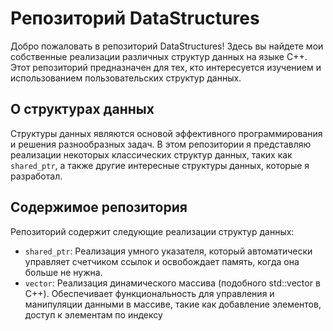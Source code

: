 # Репозиторий DataStructures

Добро пожаловать в репозиторий DataStructures! Здесь вы найдете мои собственные реализации различных структур данных на языке C++. Этот репозиторий предназначен для тех, кто интересуется изучением и использованием пользовательских структур данных.

## О структурах данных

Структуры данных являются основой эффективного программирования и решения разнообразных задач. В этом репозитории я представляю реализации некоторых классических структур данных, таких как `shared_ptr`, а также другие интересные структуры данных, которые я разработал.

## Содержимое репозитория

Репозиторий содержит следующие реализации структур данных:

- `shared_ptr`: Реализация умного указателя, который автоматически управляет счетчиком ссылок и освобождает память, когда она больше не нужна.
- `vector`: Реализация динамического массива (подобного std::vector в C++). Обеспечивает функциональность для управления и манипуляции данными в массиве, такие как добавление элементов, доступ к элементам по индексу
